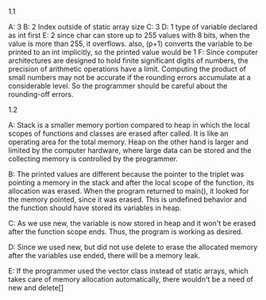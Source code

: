 1.1 

A: 3
B: 2 Index outside of static array size
C: 3 
D: 1 type of variable declared as int first
E: 2 since char can store up to 255 values with 8 bits, when the value is more than 255, it overflows. also, (p+1) converts the variable to be printed to an int implicitly, so the printed value would be 1
F: Since computer architectures are designed to hold finite significant digits of numbers, the precision of arithmetic operations have a limit. Computing the product of small numbers may not be accurate if the rounding errors accumulate at a considerable level. So the programmer should be careful about the rounding-off errors.

1.2

A: Stack is a smaller memory portion compared to heap in which the local scopes of functions and classes are erased after called. It is like an operating area for the total memory. Heap on the other hand is larger and limited by the computer hardware, where large data can be stored and the collecting memory is controlled by the programmer.

B: The printed values are different because the pointer to the triplet was pointing a memory in the stack and after the local scope of the function, its allocation was erased. When the program returned to main(), it looked for the memory pointed, since it was erased. This is undefined behavior and the function should have stored its variables in heap.

C: As we use new, the variable is now stored in heap and it won't be erased after the function scope ends. Thus, the program is working as desired.

D: Since we used new, but did not use delete to erase the allocated memory after the variables use ended, there will be a memory leak.

E: If the programmer used the vector class instead of static arrays, which takes care of memory allocation automatically, there wouldn't be a need of new and delete[]
